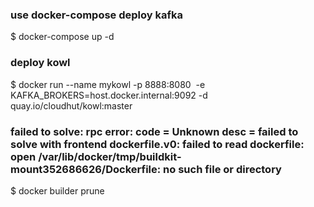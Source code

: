 ### use docker-compose deploy kafka
$ docker-compose up -d
### deploy kowl
$ docker run --name mykowl -p 8888:8080  -e KAFKA_BROKERS=host.docker.internal:9092 -d quay.io/cloudhut/kowl:master
### failed to solve: rpc error: code = Unknown desc = failed to solve with frontend dockerfile.v0: failed to read dockerfile: open /var/lib/docker/tmp/buildkit-mount352686626/Dockerfile: no such file or directory
$ docker builder prune